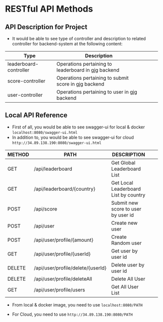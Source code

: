 # RESTful API Methods

## API Description for Project

- It would be able to see type of controller and description to related controller for backend-system at the following content:

| Type                   | Description                                          |   |   |   |
|------------------------|------------------------------------------------------|---|---|---|
| leaderboard-controller | Operations pertaining to leaderboard in gjg backend  |   |   |   |
| score-controller       | Operations pertaining to submit score in gjg backend |   |   |   |
| user-controller        | Operations pertaining to user in gjg backend         |   |   |   |

## Local API Reference

- First of all, you would be able to see swagger-ui for local & docker `localhost:8080/swagger-ui.html`
- In addition to, you would be able to see swagger-ui for cloud `http://34.89.138.190:8080/swagger-ui.html`

| METHOD | PATH                              | DESCRIPTION                           |   |   |
|--------|-----------------------------------|---------------------------------------|---|---|
| GET    | /api/leaderboard                  | Get Global Leaderboard List           |   |   |
| GET    | /api/leaderboard/{country}        | Get Local Leaderboard List by country |   |   |
| POST   | /api/score                        | Submit new score to user by user id   |   |   |
| POST   | /api/user                         | Create new user                       |   |   |
| POST   | /api/user/profile/{amount}        | Create Random user                    |   |   |
| GET    | /api/user/profile/{userId}        | Get user by user id                   |   |   |
| DELETE | /api/user/profile/delete/{userId} | Delete user by user id                |   |   |
| DELETE | /api/user/profile/deleteAll       | Delete All User                       |   |   |
| GET    | /api/user/profile/users           | Get All User List                     |   |   |

- From local & docker image, you need to use `localhost:8080/PATH`

- For Cloud, you need to use `http://34.89.138.190:8080/PATH`



